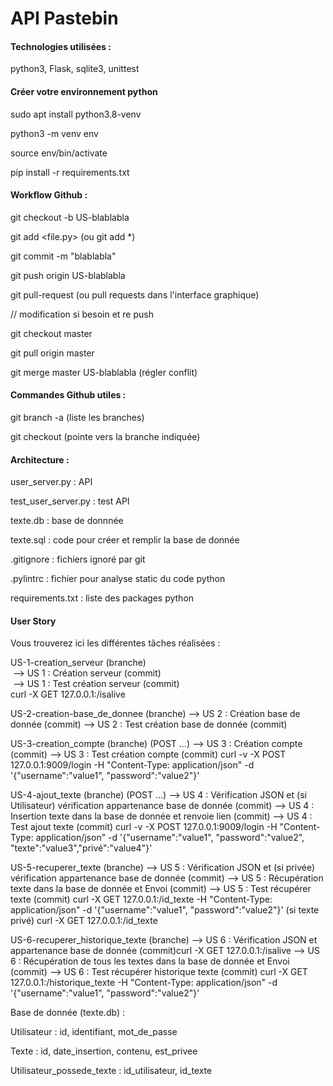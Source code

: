 <h1> API Pastebin </h1>

<h4> Technologies utilisées : </h4>

python3, Flask, sqlite3, unittest

<h4> Créer votre environnement python </h4>

sudo apt install python3.8-venv

python3 -m venv env

source env/bin/activate

pip install -r requirements.txt

<h4> Workflow Github : </h4>

git checkout -b US-blablabla

git add <file.py> (ou git add *)

git commit -m "blablabla"

git push origin US-blablabla

git pull-request (ou pull requests dans l'interface graphique)

// modification si besoin et re push

git checkout master

git pull origin master

git merge master US-blablabla (régler conflit)

<h4> Commandes Github utiles : </h4>

git branch -a (liste les branches)

git checkout <branch> (pointe vers la branche indiquée)

<h4>Architecture : </h4>  
  
user_server.py : API

test_user_server.py : test API
  
texte.db : base de donnnée
  
texte.sql : code pour créer et remplir la base de donnée
  
.gitignore : fichiers ignoré par git
  
.pylintrc : fichier pour analyse static du code python
  
requirements.txt : liste des packages python
  
<h4> User Story </h4>

Vous trouverez ici les différentes tâches réalisées :
  
US-1-creation_serveur (branche) \
  &nbsp;--> US 1 : Création serveur (commit) \
  &nbsp;--> US 1 : Test création serveur (commit) \
      curl -X GET 127.0.0.1:<port>/isalive

US-2-creation-base_de_donnee (branche)
   --> US 2 : Création base de donnée (commit)
   --> US 2 : Test création base de donnée (commit)

US-3-creation_compte (branche) (POST ...)
  --> US 3 : Création compte (commit)
  --> US 3 : Test création compte (commit)
      curl -v -X POST 127.0.0.1:9009/login -H "Content-Type: application/json"  -d '{"username":"value1", "password":"value2"}'

US-4-ajout_texte (branche) (POST ...)
  --> US 4 : Vérification JSON et (si Utilisateur) vérification appartenance base de donnée (commit)
  --> US 4 : Insertion texte dans la base de donnée et renvoie lien (commit)
  --> US 4 : Test ajout texte (commit)
      curl -v -X POST 127.0.0.1:9009/login -H "Content-Type: application/json"  -d '{"username":"value1", "password":"value2", "texte":"value3","privé":"value4"}'
  
US-5-recuperer_texte (branche)
  --> US 5 : Vérification JSON et (si privée) vérification appartenance base de donnée (commit)
  --> US 5 : Récupération texte dans la base de donnée et Envoi (commit)
  --> US 5 : Test récupérer texte (commit) 
      curl -X GET 127.0.0.1:<port>/id_texte -H "Content-Type: application/json" -d '{"username":"value1", "password":"value2"}' (si texte privé)
      curl -X GET 127.0.0.1:<port>/id_texte

US-6-recuperer_historique_texte (branche)
  --> US 6 : Vérification JSON et appartenance base de donnée (commit)curl -X GET 127.0.0.1:<port>/isalive
  --> US 6 : Récupération de tous les textes dans la base de donnée et Envoi (commit)
  --> US 6 : Test récupérer historique texte (commit)
      curl -X GET 127.0.0.1:<port>/historique_texte -H "Content-Type: application/json" -d '{"username":"value1", "password":"value2"}'

Base de donnée (texte.db) :

Utilisateur : id, identifiant, mot_de_passe

Texte : id, date_insertion, contenu, est_privee

Utilisateur_possede_texte : id_utilisateur, id_texte
